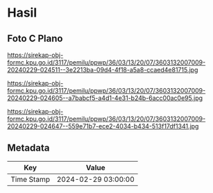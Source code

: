 # Hasil

## Foto C Plano

https://sirekap-obj-formc.kpu.go.id/3117/pemilu/ppwp/36/03/13/20/07/3603132007009-20240229-024511--3e2213ba-09d4-4f18-a5a8-ccaed4e81715.jpg

https://sirekap-obj-formc.kpu.go.id/3117/pemilu/ppwp/36/03/13/20/07/3603132007009-20240229-024605--a7babcf5-a4d1-4e31-b24b-6acc00ac0e95.jpg

https://sirekap-obj-formc.kpu.go.id/3117/pemilu/ppwp/36/03/13/20/07/3603132007009-20240229-024647--559e71b7-ece2-4034-b434-513f17df1341.jpg


## Metadata

| Key        | Value               |
| ---------- | ------------------- |
| Time Stamp | 2024-02-29 03:00:00 |



